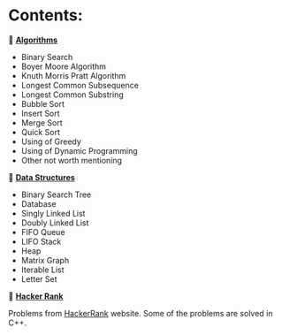 # **Contents:**

:snake: **[Algorithms](https://github.com/mateuszk098/python_learning_tools/tree/master/algorithms_and_data_structures/algorithms)**  

- Binary Search
- Boyer Moore Algorithm
- Knuth Morris Pratt Algorithm
- Longest Common Subsequence
- Longest Common Substring
- Bubble Sort
- Insert Sort
- Merge Sort
- Quick Sort
- Using of Greedy
- Using of Dynamic Programming
- Other not worth mentioning

:snake: **[Data Structures](https://github.com/mateuszk098/python_learning_tools/tree/master/algorithms_and_data_structures/data_structures)**  

- Binary Search Tree
- Database
- Singly Linked List
- Doubly Linked List
- FIFO Queue
- LIFO Stack
- Heap
- Matrix Graph
- Iterable List
- Letter Set

:snake: **[Hacker Rank](https://github.com/mateuszk098/python_learning_tools/tree/master/algorithms_and_data_structures/hacker_rank)**  

Problems from [HackerRank](https://www.hackerrank.com/domains/algorithms) website. Some of the problems are solved in C++.
